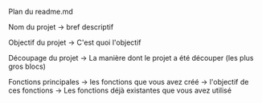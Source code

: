 Plan du readme.md

Nom du projet
-> bref descriptif

Objectif du projet
-> C'est quoi l'objectif

Découpage du projet
-> La manière dont le projet a été découper (les plus gros blocs)

Fonctions principales
-> les fonctions que vous avez créé
    -> l'objectif de ces fonctions
-> Les fonctions déjà existantes que vous avez utilisé